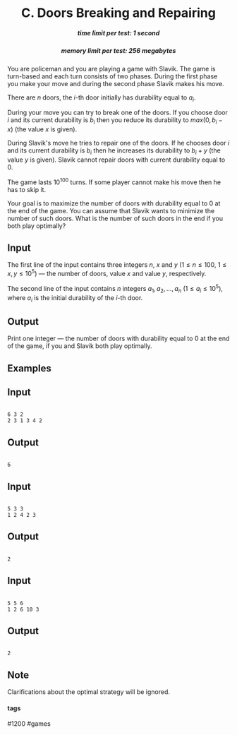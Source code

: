 <h1 style='text-align: center;'> C. Doors Breaking and Repairing</h1>

<h5 style='text-align: center;'>time limit per test: 1 second</h5>
<h5 style='text-align: center;'>memory limit per test: 256 megabytes</h5>

You are policeman and you are playing a game with Slavik. The game is turn-based and each turn consists of two phases. During the first phase you make your move and during the second phase Slavik makes his move.

There are $n$ doors, the $i$-th door initially has durability equal to $a_i$.

During your move you can try to break one of the doors. If you choose door $i$ and its current durability is $b_i$ then you reduce its durability to $max(0, b_i - x)$ (the value $x$ is given).

During Slavik's move he tries to repair one of the doors. If he chooses door $i$ and its current durability is $b_i$ then he increases its durability to $b_i + y$ (the value $y$ is given). Slavik cannot repair doors with current durability equal to $0$.

The game lasts $10^{100}$ turns. If some player cannot make his move then he has to skip it.

Your goal is to maximize the number of doors with durability equal to $0$ at the end of the game. You can assume that Slavik wants to minimize the number of such doors. What is the number of such doors in the end if you both play optimally?

## Input

The first line of the input contains three integers $n$, $x$ and $y$ ($1 \le n \le 100$, $1 \le x, y \le 10^5$) — the number of doors, value $x$ and value $y$, respectively.

The second line of the input contains $n$ integers $a_1, a_2, \dots, a_n$ ($1 \le a_i \le 10^5$), where $a_i$ is the initial durability of the $i$-th door.

## Output

Print one integer — the number of doors with durability equal to $0$ at the end of the game, if you and Slavik both play optimally.

## Examples

## Input


```

6 3 2
2 3 1 3 4 2

```
## Output


```

6

```
## Input


```

5 3 3
1 2 4 2 3

```
## Output


```

2

```
## Input


```

5 5 6
1 2 6 10 3

```
## Output


```

2

```
## Note

Clarifications about the optimal strategy will be ignored.



#### tags 

#1200 #games 